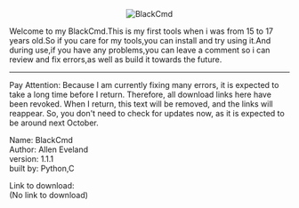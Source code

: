 <div align="center">
  <img src=""D:\VSCODE\Command Tool\DALL·E 2024-12-21 18.20.58 - A modern logo design featuring a bold, capital letter 'B' in vibrant red with a sleek black outline. The black outline is subtle, taking up about 1_8t.jpg"" alt="BlackCmd">
</div>

Welcome to my BlackCmd.This is my first tools when i was from 15 to 17 years old.So if you care for my tools,you can install and try using it.And during use,if you have any problems,you can leave a comment so i can review and fix errors,as well as build it towards the future.  

-------------------------------------------------------------------------------------------------------------  
Pay Attention: Because I am currently fixing many errors, it is expected to take a long time before I return. Therefore, all download links here have been revoked. When I return, this text will be removed, and the links will reappear. So, you don't need to check for updates now, as it is expected to be around next October.  

Name: BlackCmd  
Author: Allen Eveland  
version: 1.1.1  
built by: Python,C  

Link to download:  
(No link to download)  